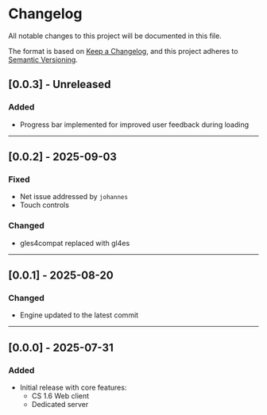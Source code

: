 # Changelog

All notable changes to this project will be documented in this file.

The format is based on [Keep a Changelog](https://keepachangelog.com/en/1.0.0/),
and this project adheres to [Semantic Versioning](https://semver.org/spec/v2.0.0.html).

## [0.0.3] - Unreleased
### Added
- Progress bar implemented for improved user feedback during loading

---

## [0.0.2] - 2025-09-03
### Fixed
- Net issue addressed by `johannes`
- Touch controls

### Changed
- gles4compat replaced with gl4es

---

## [0.0.1] - 2025-08-20
### Changed
- Engine updated to the latest commit

---

## [0.0.0] - 2025-07-31
### Added
- Initial release with core features:
    - CS 1.6 Web client
    - Dedicated server
